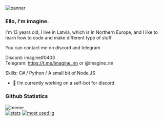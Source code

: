 ![banner](https://raw.githubusercontent.com/stop-bark/stop-bark/master/banner2.png)

### Ello, I'm imagine.

I'm 13 years old, I live in Latvia, which is in Northern Europe, and I like to learn how to code and make different type of stuff.  

You can contact me on discord and telegram  

Discord: imagine#0403  
Telegram: https://t.me/imagine_nn or @imagine_nn  

Skills: C# / Python / A small bit of Node.JS  

- 🤖 I’m currently working on a self-bot for discord.  

### Github Statistics
![meme](https://komarev.com/ghpvc/?username=OAuthorization&style=flat-square&color=blueviolet) <br> [![stats](https://github-readme-stats.vercel.app/api?username=stop-bark&show_icons=true&theme=synthwave)](https://github.com/anuraghazra/github-readme-stats) [![most used ig](https://github-readme-stats.vercel.app/api/top-langs/?username=stop-bark&layout=compact&theme=synthwave&show_icons=true&langs_count=10)]((https://github.com/anuraghazra/github-readme-stats))
